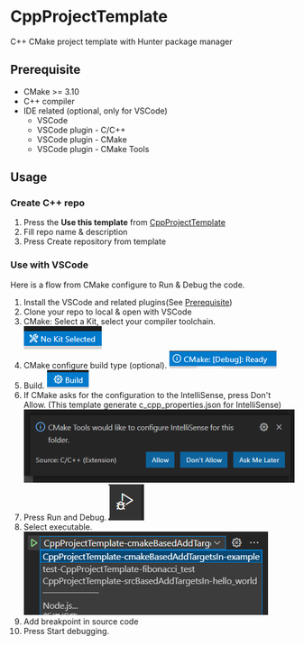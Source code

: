 # CppProjectTemplate

C++ CMake project template with Hunter package manager

## Prerequisite

* CMake >= 3.10
* C++ compiler
* IDE related (optional, only for VSCode)
  * VSCode
  * VSCode plugin - C/C++
  * VSCode plugin - CMake
  * VSCode plugin - CMake Tools

## Usage

### Create C++ repo

1. Press the **Use this template** from [CppProjectTemplate](https://github.com/CHChang810716/CppProjectTemplate)
2. Fill repo name & description
3. Press Create repository from template

### Use with VSCode

Here is a flow from CMake configure to Run & Debug the code.

1. Install the VSCode and related plugins(See [Prerequisite](#Prerequisite))
2. Clone your repo to local & open with VSCode
3. CMake: Select a Kit, select your compiler toolchain. ![select kit](doc/No-Kit-Selected.PNG)
4. CMake configure build type (optional). ![CMake build type](doc/CMake-build-type.PNG)
5. Build. ![Build](doc/build.PNG)
6. If CMake asks for the configuration to the IntelliSense, press Don't Allow. (This template generate c_cpp_properties.json for IntelliSense) ![CMakeTools IntelliSense](doc/CMakeTools-intelliSense.PNG)
7. Press Run and Debug. ![Run and debug](doc/Run-and-debug.PNG)
8. Select executable. ![select executable](doc/Select-executable.PNG)
9. Add breakpoint in source code
10. Press Start debugging.
